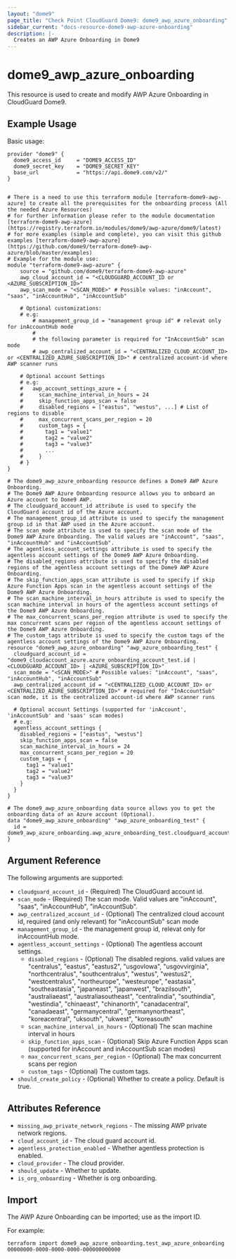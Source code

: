 ```yaml
---
layout: "dome9"
page_title: "Check Point CloudGuard Dome9: dome9_awp_azure_onboarding"
sidebar_current: "docs-resource-dome9-awp-azure-onboarding"
description: |-
  Creates an AWP Azure Onboarding in Dome9
---
```


# dome9_awp_azure_onboarding

This resource is used to create and modify AWP Azure Onboarding in CloudGuard Dome9.

## Example Usage

Basic usage:

```hcl
provider "dome9" {
  dome9_access_id     = "DOME9_ACCESS_ID"
  dome9_secret_key    = "DOME9_SECRET_KEY"
  base_url            = "https://api.dome9.com/v2/"
}


# There is a need to use this terraform module [terraform-dome9-awp-azure] to create all the prerequisites for the onboarding process (All the needed Azure Resources)
# for further information please refer to the module documentation [terraform-dome9-awp-azure](https://registry.terraform.io/modules/dome9/awp-azure/dome9/latest)
# for more examples (simple and complete), you can visit this github examples [terraform-dome9-awp-azure](https://github.com/dome9/terraform-dome9-awp-azure/blob/master/examples)
# Example for the module use:
module "terraform-dome9-awp-azure" {
	source = "github.com/dome9/terraform-dome9-awp-azure"
	awp_cloud_account_id = "<CLOUDGUARD_ACCOUNT_ID or <AZURE_SUBSCRIPTION_ID>"
	awp_scan_mode = "<SCAN_MODE>" # Possible values: "inAccount", "saas", "inAccountHub", "inAccountSub"

	# Optional customizations:
	# e.g:
        # management_group_id = "management group id" # relevat only for inAccountHub mode
        # 
        # the following parameter is required for "InAccountSub" scan mode
        # awp_centralized_account_id = "<CENTRALIZED_CLOUD_ACCOUNT_ID> or <CENTRALIZED_AZURE_SUBSCRIPTION_ID>" # centralized account-id where AWP scanner runs

	# Optional account Settings
	# e.g:
	#   awp_account_settings_azure = {
	#     scan_machine_interval_in_hours = 24
	#     skip_function_apps_scan = false
	#     disabled_regions = ["eastus", "westus", ...] # List of regions to disable
	#     max_concurrent_scans_per_region = 20
	#     custom_tags = {
	#       tag1 = "value1"
	#       tag2 = "value2"
	#       tag3 = "value3"
	#       ...
	#     }
	# }
}

# The dome9_awp_azure_onboarding resource defines a Dome9 AWP Azure Onboarding.
# The Dome9 AWP Azure Onboarding resource allows you to onboard an Azure account to Dome9 AWP.
# The cloudguard_account_id attribute is used to specify the CloudGuard account id of the Azure account.
# The management_group_id attribute is used to specify the management group id in that AWP used in the Azure account.
# The scan_mode attribute is used to specify the scan mode of the Dome9 AWP Azure Onboarding. The valid values are "inAccount", "saas", "inAccountHub" and "inAccountSub".
# The agentless_account_settings attribute is used to specify the agentless account settings of the Dome9 AWP Azure Onboarding.
# The disabled_regions attribute is used to specify the disabled regions of the agentless account settings of the Dome9 AWP Azure Onboarding.
# The skip_function_apps_scan attribute is used to specify if skip Azure Function Apps scan in the agentless account settings of the Dome9 AWP Azure Onboarding.
# The scan_machine_interval_in_hours attribute is used to specify the scan machine interval in hours of the agentless account settings of the Dome9 AWP Azure Onboarding.
# The max_concurrent_scans_per_region attribute is used to specify the max concurrent scans per region of the agentless account settings of the Dome9 AWP Azure Onboarding.
# The custom_tags attribute is used to specify the custom tags of the agentless account settings of the Dome9 AWP Azure Onboarding.
resource "dome9_awp_azure_onboarding" "awp_azure_onboarding_test" {
  cloudguard_account_id = "dome9_cloudaccount_azure.azure_onboarding_account_test.id | <CLOUDGUARD_ACCOUNT_ID> | <AZURE_SUBSCRIPTION_ID>"
  scan_mode = "<SCAN_MODE>" # Possible values: "inAccount", "saas", "inAccountHub", "inAccountSub"
  awp_centralized_account_id = "<CENTRALIZED_CLOUD_ACCOUNT_ID> or <CENTRALIZED_AZURE_SUBSCRIPTION_ID>" # required for "InAccountSub" scan mode, it is the centralized account-id where AWP scanner runs

  # Optional account Settings (supported for 'inAccount', 'inAccountSub' and 'saas' scan modes)
  # e.g:
  agentless_account_settings {
    disabled_regions = ["eastus", "westus"]
    skip_function_apps_scan = false
    scan_machine_interval_in_hours = 24
    max_concurrent_scans_per_region = 20
    custom_tags = {
      tag1 = "value1"
      tag2 = "value2"
      tag3 = "value3"
    }
  }
}

# The dome9_awp_azure_onboarding data source allows you to get the onboarding data of an Azure account (Optional).
data "dome9_awp_azure_onboarding" "awp_azure_onboarding_test" {
  id = dome9_awp_azure_onboarding.awp_azure_onboarding_test.cloudguard_account_id
}
```

## Argument Reference

The following arguments are supported:

* `cloudguard_account_id` - (Required) The CloudGuard account id.
* `scan_mode` - (Required) The scan mode. Valid values are "inAccount", "saas", "inAccountHub", "inAccountSub".
* `awp_centralized_account_id` - (Optional) The centralized cloud account id, required (and only relevant) for "inAccountSub" scan mode
* `management_group_id` -  the management group id, relevat only for inAccountHub mode.
* `agentless_account_settings` - (Optional) The agentless account settings.
  * `disabled_regions` - (Optional) The disabled regions. valid values are "centralus", "eastus", "eastus2", "usgovlowa", "usgovvirginia", "northcentralus", "southcentralus", "westus", "westus2", "westcentralus", "northeurope", "westeurope", "eastasia", "southeastasia", "japaneast", "japanwest", "brazilsouth", "australiaeast", "australiasoutheast", "centralindia", "southindia", "westindia", "chinaeast", "chinanorth", "canadacentral", "canadaeast", "germanycentral", "germanynortheast", "koreacentral", "uksouth", "ukwest", "koreasouth"
  * `scan_machine_interval_in_hours` - (Optional) The scan machine interval in hours
  * `skip_function_apps_scan` - (Optional) Skip Azure Function Apps scan (supported for inAccount and inAccountSub scan modes)
  * `max_concurrent_scans_per_region` - (Optional) The max concurrent scans per region
  * `custom_tags` - (Optional) The custom tags.
* `should_create_policy` - (Optional) Whether to create a policy. Default is true.
    
## Attributes Reference

* `missing_awp_private_network_regions` - The missing AWP private network regions.
* `cloud_account_id` - The cloud guard account id.
* `agentless_protection_enabled` - Whether agentless protection is enabled.
* `cloud_provider` - The cloud provider.
* `should_update` - Whether to update.
* `is_org_onboarding` - Whether is org onboarding.

## Import

The AWP Azure Onboarding can be imported; use <ONBOARDING ID> as the import ID.

For example:

```shell
terraform import dome9_awp_azure_onboarding.test_awp_azure_onboarding 00000000-0000-0000-0000-000000000000
```
